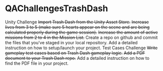# QAChallengesTrashDash
Unity Challenge ~~Import Trash Dash from the Unity Asset Store.~~ ~~Increase lives from 3 to 5 (make sure 5 hearts appear on the scene and are being calculated properly during the game session).~~ ~~Increase the amount of active missions from 2 to 4 in the Mission List.~~ Create a repo on github and commit the files that you've staged in your local repository. Add a detailed instruction on how to setup/launch your project.  Test Cases Challenge ~~Write gameplay test cases based on Trash Dash gameplay logic.~~ ~~Add a PDF document to your Trash Dash repo.~~ Add a detailed instruction on how to find the PDF file in your project.

